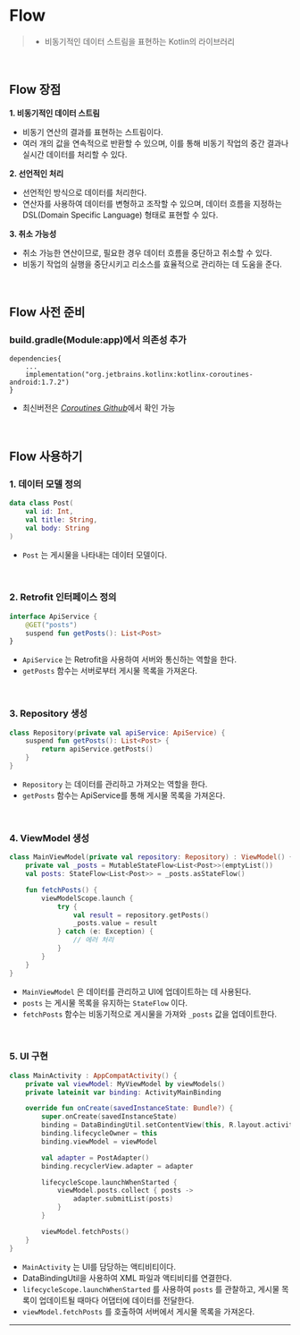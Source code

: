 # **Flow**
> - 비동기적인 데이터 스트림을 표현하는 Kotlin의 라이브러리

<br>

## **Flow 장점**
**1. 비동기적인 데이터 스트림**
- 비동기 연산의 결과를 표현하는 스트림이다.
- 여러 개의 값을 연속적으로 반환할 수 있으며, 이를 통해 비동기 작업의 중간 결과나 실시간 데이터를 처리할 수 있다.

**2. 선언적인 처리**
- 선언적인 방식으로 데이터를 처리한다.
- 연산자를 사용하여 데이터를 변형하고 조작할 수 있으며, 데이터 흐름을 지정하는 DSL(Domain Specific Language) 형태로 표현할 수 있다.

**3. 취소 가능성**
- 취소 가능한 연산이므로, 필요한 경우 데이터 흐름을 중단하고 취소할 수 있다.
- 비동기 작업의 실행을 중단시키고 리소스를 효율적으로 관리하는 데 도움을 준다. 

<br>

## **Flow 사전 준비**
### build.gradle(Module:app)에서 의존성 추가
```
dependencies{
	...
    implementation("org.jetbrains.kotlinx:kotlinx-coroutines-android:1.7.2")
}
```
- 최신버전은 [*Coroutines Github*](https://github.com/Kotlin/kotlinx.coroutines)에서 확인 가능

<br>

## **Flow 사용하기**

### 1. 데이터 모델 정의
```kotlin
data class Post(
    val id: Int,
    val title: String,
    val body: String
)
```
- `Post` 는 게시물을 나타내는 데이터 모델이다.

<br>

### 2. Retrofit 인터페이스 정의
```kotlin
interface ApiService {
    @GET("posts")
    suspend fun getPosts(): List<Post>
}
```
- `ApiService` 는 Retrofit을 사용하여 서버와 통신하는 역할을 한다.
- `getPosts` 함수는 서버로부터 게시물 목록을 가져온다.

<br>

### 3. Repository 생성
```kotlin
class Repository(private val apiService: ApiService) {
    suspend fun getPosts(): List<Post> {
        return apiService.getPosts()
    }
}
```
- `Repository` 는 데이터를 관리하고 가져오는 역할을 한다.
- `getPosts` 함수는 ApiService를 통해 게시물 목록을 가져온다.

<br>

### 4. ViewModel 생성
```kotlin
class MainViewModel(private val repository: Repository) : ViewModel() {
    private val _posts = MutableStateFlow<List<Post>>(emptyList())
    val posts: StateFlow<List<Post>> = _posts.asStateFlow()

    fun fetchPosts() {
        viewModelScope.launch {
            try {
                val result = repository.getPosts()
                _posts.value = result
            } catch (e: Exception) {
                // 에러 처리
            }
        }
    }
}
```
- `MainViewModel` 은 데이터를 관리하고 UI에 업데이트하는 데 사용된다.
- `posts` 는 게시물 목록을 유지하는 `StateFlow` 이다.
- `fetchPosts` 함수는 비동기적으로 게시물을 가져와 `_posts` 값을 업데이트한다.

<br>

### 5. UI 구현
```kotlin
class MainActivity : AppCompatActivity() {
    private val viewModel: MyViewModel by viewModels()
    private lateinit var binding: ActivityMainBinding

    override fun onCreate(savedInstanceState: Bundle?) {
        super.onCreate(savedInstanceState)
        binding = DataBindingUtil.setContentView(this, R.layout.activity_main)
        binding.lifecycleOwner = this
        binding.viewModel = viewModel

        val adapter = PostAdapter()
        binding.recyclerView.adapter = adapter

        lifecycleScope.launchWhenStarted {
            viewModel.posts.collect { posts ->
                adapter.submitList(posts)
            }
        }

        viewModel.fetchPosts()
    }
}
```
- `MainActivity` 는 UI를 담당하는 액티비티이다.
- DataBindingUtil을 사용하여 XML 파일과 액티비티를 연결한다.
- `lifecycleScope.launchWhenStarted` 를 사용하여 `posts` 를 관찰하고, 게시물 목록이 업데이트될 때마다 어댑터에 데이터를 전달한다.
- `viewModel.fetchPosts` 를 호출하여 서버에서 게시물 목록을 가져온다.

***